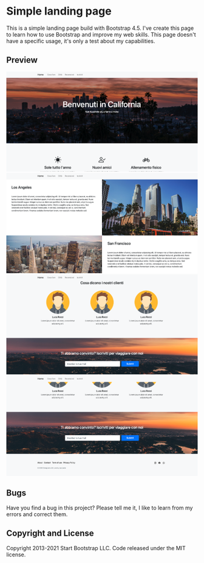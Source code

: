 # Simple landing page

This is a simple landing page build with Bootstrap 4.5. I've create this page to learn how to use Bootstrap and improve my web skills. This page doesn't have a specific usage, it's only a test about my capabilities.

## Preview

![](Preview-img/Landing-page-preview.png)
![](Preview-img/Landing-page-preview-2.png)
![](Preview-img/Landing-page-preview-3.png)
![](Preview-img/Landing-page-preview-4.png)

        
 ## Bugs
 
 Have you find a bug in this project? Please tell me it, I like to learn from my errors and correct them.
 
 ## Copyright and License
 
 Copyright 2013-2021 Start Bootstrap LLC. Code released under the MIT license.
